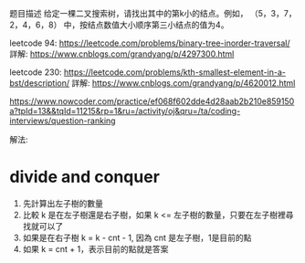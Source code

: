 题目描述
给定一棵二叉搜索树，请找出其中的第k小的结点。例如， （5，3，7，2，4，6，8）    中，按结点数值大小顺序第三小结点的值为4。





leetcode 94: https://leetcode.com/problems/binary-tree-inorder-traversal/
詳解: https://www.cnblogs.com/grandyang/p/4297300.html


leetcode 230: https://leetcode.com/problems/kth-smallest-element-in-a-bst/description/
詳解: https://www.cnblogs.com/grandyang/p/4620012.html

https://www.nowcoder.com/practice/ef068f602dde4d28aab2b210e859150a?tpId=13&&tqId=11215&rp=1&ru=/activity/oj&qru=/ta/coding-interviews/question-ranking

解法:
# divide and conquer
1. 先計算出左子樹的數量
2. 比較 k 是在左子樹還是右子樹，如果 k <= 左子樹的數量，只要在左子樹裡尋找就可以了
3. 如果是在右子樹 k = k - cnt - 1, 因為 cnt 是左子樹，1是目前的點
4. 如果 k = cnt + 1，表示目前的點就是答案
